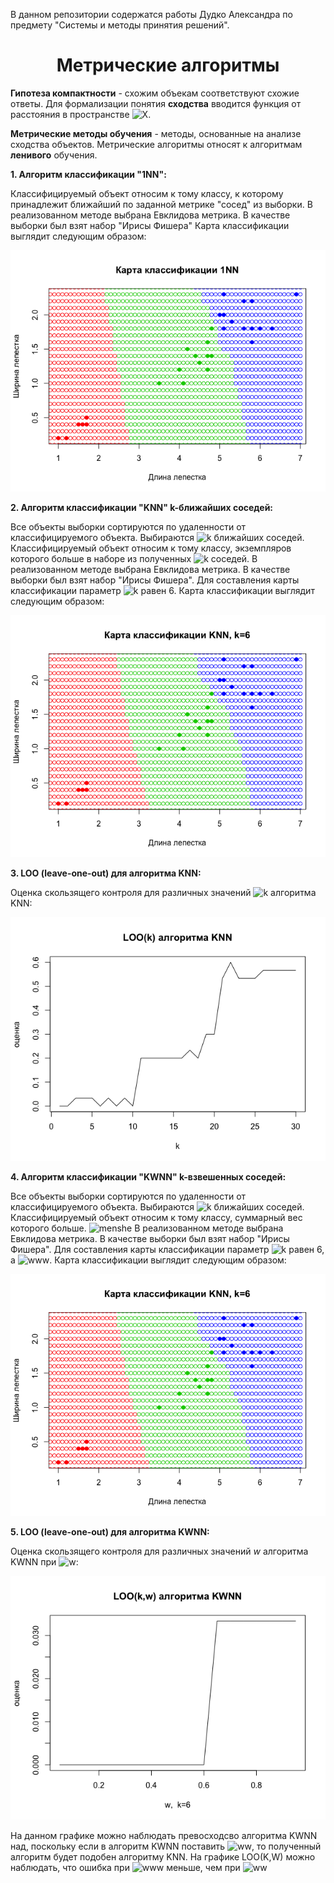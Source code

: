 В данном репозитории содержатся работы Дудко Александра по предмету "Системы и методы принятия решений".

# <center><b>Метрические алгоритмы</b></center>

**Гипотеза компактности** - схожим объекам соответствуют схожие ответы.
Для формализации понятия **сходства** вводится функция от расстояния в пространстве ![X](http://www.sciweavers.org/upload/Tex2Img_1538633950/render.png).

**Метрические методы обучения** - методы, основанные на анализе сходства объектов.
Метрические алгоритмы относят к алгоритмам **ленивого** обучения.

**1. Алгоритм классификации "1NN":**
   
Классифицируемый объект относим к тому классу, к которому принадлежит ближайший по заданной метрике "сосед" из выборки.
В реализованном методе выбрана Евклидова метрика.
В качестве выборки был взят набор "Ирисы Фишера"
Карта классификации выглядит следующим образом:

![1NN](https://github.com/SimfikDuke/Rprojects/blob/master/MetricalAlgorithms/1NN_classification.png)

**2. Алгоритм классификации "KNN" k-ближайших соседей:**
   
Все объекты выборки сортируются по удаленности от классифицируемого объекта. Выбираются ![k](http://www.sciweavers.org/upload/Tex2Img_1538633578/render.png) ближайших соседей.
Классифицируемый объект относим к тому классу, экземпляров которого больше в наборе из полученных ![k](http://www.sciweavers.org/upload/Tex2Img_1538633578/render.png) соседей.
В реализованном методе выбрана Евклидова метрика.
В качестве выборки был взят набор "Ирисы Фишера".
Для составления карты классификации параметр ![k](http://www.sciweavers.org/upload/Tex2Img_1538633578/render.png) равен 6.
Карта классификации выглядит следующим образом:

![KNN](https://github.com/SimfikDuke/Rprojects/blob/master/MetricalAlgorithms/KNN_classification.png)

**3. LOO (leave-one-out) для алгоритма KNN:**

Оценка скользящего контроля для различных значений ![k](http://www.sciweavers.org/upload/Tex2Img_1538633578/render.png) алгоритма KNN: 

![LOO(K)](https://github.com/SimfikDuke/Rprojects/blob/master/MetricalAlgorithms/LOO(K).png)

**4. Алгоритм классификации "KWNN" k-взвешенных соседей:**
   
Все объекты выборки сортируются по удаленности от классифицируемого объекта. Выбираются ![k](http://www.sciweavers.org/upload/Tex2Img_1538633578/render.png) ближайших соседей.
Классифицируемый объект относим к тому классу, суммарный вес которого больше.
![menshe](http://www.sciweavers.org/upload/Tex2Img_1538633992/render.png)
В реализованном методе выбрана Евклидова метрика.
В качестве выборки был взят набор "Ирисы Фишера".
Для составления карты классификации параметр ![k](http://www.sciweavers.org/upload/Tex2Img_1538633578/render.png) равен 6, а ![www](http://www.sciweavers.org/upload/Tex2Img_1538633869/render.png).
Карта классификации выглядит следующим образом:

![KNN](https://github.com/SimfikDuke/Rprojects/blob/master/MetricalAlgorithms/KNN_classification.png)

**5. LOO (leave-one-out) для алгоритма KWNN:**

Оценка скользящего контроля для различных значений $w$ алгоритма KWNN при ![w](http://www.sciweavers.org/upload/Tex2Img_1538633788/render.png): 

![LOO(K,W)](https://github.com/SimfikDuke/Rprojects/blob/master/MetricalAlgorithms/LOO(K,W)_KWNN.png)

На данном графике можно наблюдать превосходсво алгоритма KWNN над, поскольку если в алгоритм KWNN поставить ![ww](http://www.sciweavers.org/upload/Tex2Img_1538633831/render.png), то полученный алгоритм будет подобен алгоритму KNN. 
На графике LOO(K,W) можно наблюдать, что ошибка при ![www](http://www.sciweavers.org/upload/Tex2Img_1538633869/render.png) меньше, чем при ![ww](http://www.sciweavers.org/upload/Tex2Img_1538633831/render.png)
